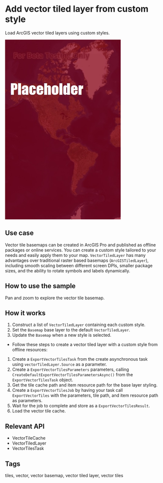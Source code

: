 # Add vector tiled layer from custom style

Load ArcGIS vector tiled layers using custom styles.

![Image of offline vector tiled layer custom style](AddVectorTiledLayerFromCustomStyle.jpg)

## Use case

Vector tile basemaps can be created in ArcGIS Pro and published as offline packages or online services. You can create a custom style tailored to your needs and easily apply them to your map. `VectorTiledLayer` has many advantages over traditional raster based basemaps (`ArcGISTiledLayer`), including smooth scaling between different screen DPIs, smaller package sizes, and the ability to rotate symbols and labels dynamically.

## How to use the sample

Pan and zoom to explore the vector tile basemap.

## How it works

1. Construct a list of `VectorTiledLayer` containing each custom style.
2. Set the `Basemap` base layer to the default `VectorTiledLayer`.
3. Update the `Basemap` when a new style is selected.

* Follow these steps to create a vector tiled layer with a custom style from offline resources:
1. Create a `ExportVectorTilesTask` from the create asynchronous task using `vectorTiledLayer.Source` as a parameter.
2. Create a `ExportVectorTilesParameters` parameters, calling `CreateDefaultExportVectorTilesParametersAsync()` from the `ExportVectorTilesTask` object.
3. Get the tile cache path and item resource path for the base layer styling.
4. Create a `ExportVectorTilesJob` by having your task call `ExportVectorTiles` with the parameters, tile path, and item resource path as parameters.
5. Wait for the job to complete and store as a `ExportVectorTilesResult`.
6. Load the vector tile cache.

## Relevant API

* VectorTileCache
* VectorTiledLayer
* VectorTilesTask

## Tags

tiles, vector, vector basemap, vector tiled layer, vector tiles
